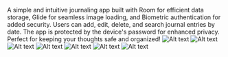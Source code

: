 A simple and intuitive journaling app built with Room for efficient data storage, Glide for seamless image loading, and Biometric authentication for added security. 
Users can add, edit, delete, and search journal entries by date. 
The app is protected by the device's password for enhanced privacy. 
Perfect for keeping your thoughts safe and organized!
![Alt text](images/Screenshot_20250131_121251.png)
![Alt text](images/Screenshot_20250131_121333.png)
![Alt text](images/Screenshot_20250131_121548.png)
![Alt text](images/Screenshot_20250131_121610.png)
![Alt text](images/Screenshot_20250131_121647.png)
![Alt text](images/Screenshot_20250131_121655.png)
![Alt text](images/Screenshot_20250131_121717.png)
